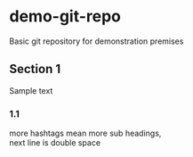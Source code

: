 # demo-git-repo
Basic git repository for demonstration premises

## Section 1
Sample text
### 1.1
more hashtags mean more sub headings,  
next line is double space


